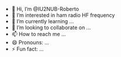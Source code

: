 - 👋 Hi, I’m @IU2NUB-Roberto
- 👀 I’m interested in ham radio HF frequency
- 🌱 I’m currently learning ...
- 💞️ I’m looking to collaborate on ...
- 📫 How to reach me ...
- 😄 Pronouns: ...
- ⚡ Fun fact: ...

<!---
IU2NUB-Roberto/IU2NUB-Roberto is a ✨ special ✨ repository because its `README.md` (this file) appears on your GitHub profile.
You can click the Preview link to take a look at your changes.
--->
